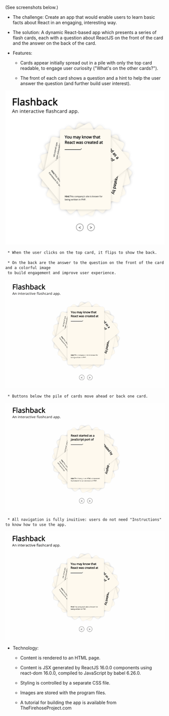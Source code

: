 (See screenshots below.)

* The challenge: Create an app that would enable users to learn basic facts about React in an engaging, interesting way.

* The solution: A dynamic React-based app which presents a series of flash cards, each with a question about ReactJS on the front of the card and the answer on the back of the card.

* Features:
     *  Cards appear initially spread out in a pile with only the top card readable, to engage user curiosity ("What's on the other cards?").

     * The front of each card shows a question and a hint to help the user answer the question (and further build user interest).
     
![SCREENSHOT](./images/Flashback.png)

     * When the user clicks on the top card, it flips to show the back.

     * On the back are the answer to the question on the front of the card and a colorful image 
     to build engagement and improve user experience.

![SCREENSHOT](./images/Flashback_flip.gif)

     * Buttons below the pile of cards move ahead or back one card. 

![SCREENSHOT](./images/Flashback_advance.gif)

     * All navigation is fully inuitive: users do not need "Instructions" to know how to use the app.

![SCREENSHOT](./images/Flashback_advance_and_flip.gif)

* Technology:
     * Content is rendered to an HTML page.

     * Content is JSX generated by ReactJS 16.0.0 components using react-dom 16.0.0, compiled to JavaScript by babel 6.26.0.

     * Styling is controlled by a separate CSS file.

     * Images are stored with the program files.

     * A tutorial for building the app is available from TheFirehoseProject.com

